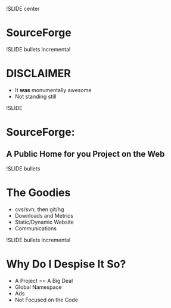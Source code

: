 !SLIDE center

# SourceForge #

!SLIDE bullets incremental

# DISCLAIMER #

* It **was** monumentally awesome
* Not standing still

!SLIDE

# SourceForge: #

## A Public Home for you Project on the Web ##

!SLIDE bullets

# The Goodies #

* cvs/svn, then git/hg
* Downloads and Metrics
* Static/Dynamic Website
* Communications

!SLIDE bullets incremental

# Why Do I Despise It So? #

* A Project == A Big Deal
* Global Namespace
* Ads
* Not Focused on the Code
